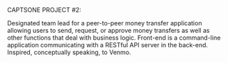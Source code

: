 CAPTSONE PROJECT #2: 
                                                                                                 
Designated team lead for a peer-to-peer money transfer application allowing users to send, request, or approve money transfers as well as other functions that deal with business logic. Front-end is a command-line application communicating with a RESTful API server in the back-end. Inspired, conceptually speaking, to Venmo.

